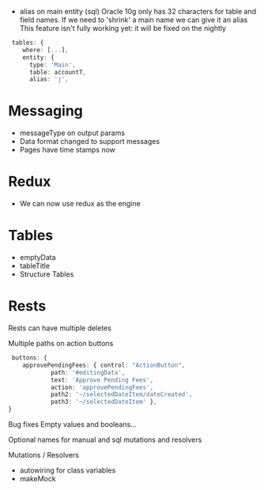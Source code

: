 * alias on main entity (sql)
  Oracle 10g only has 32 characters for table and field names. If we need to 'shrink' a main name we can give it an alias
  This feature isn't fully working yet: it will be fixed on the nightly
```typescript
 tables: {
    where: [...],
    entity: {
      type: 'Main',
      table: accountT,
      alias: 'j',
```

# Messaging
* messageType on output params
* Data format changed to support messages
* Pages have time stamps now

# Redux
* We can now use redux as the engine


# Tables
* emptyData
* tableTitle
* Structure Tables

# Rests
Rests can have multiple deletes

Multiple paths on action buttons
```typescript
 buttons: {
    approvePendingFees: { control: "ActionButton", 
            path: '#editingData',
            text: 'Approve Pending Fees', 
            action: 'approvePendingFees', 
            path2: '~/selectedDateItem/dateCreated',
            path3: '~/selectedDateItem' },
}
```

Bug fixes
Empty values and booleans...

Optional names for manual and sql mutations and resolvers


Mutations / Resolvers
* autowiring for class variables
* makeMock

